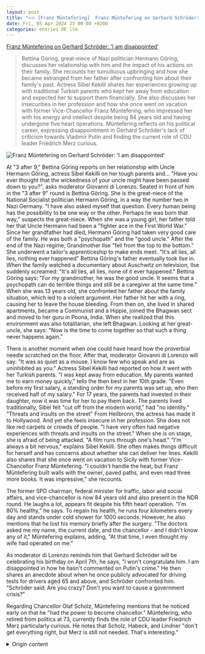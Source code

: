 ```yaml
---
layout: post
title: "🔥🔥 [Franz Müntefering]  Franz Müntefering on Gerhard Schröder: 'I am disappointed'"
date: Fri, 05 Apr 2024 23 00 00 +0200
categories: entries DE llm
---
```

[ Franz Müntefering on Gerhard Schröder: 'I am disappointed'](https://www.focus.de/kultur/kino_tv/tv-kolumne-zu-3-nach-9-franz-muentefering-ueber-gerhard-schroeder-ich-bin-enttaeuscht_id_259828832.html)

> Bettina Göring, great-niece of Nazi politician Hermann Göring, discusses her relationship with him and the impact of his actions on their family. She recounts her tumultuous upbringing and how she became estranged from her father after confronting him about their family's past. Actress Sibel Kekilli shares her experiences growing up with traditional Turkish parents who kept her away from education and expected her to support them financially. She also discusses her insecurities in her profession and how she once went on vacation with former Vice-Chancellor Franz Müntefering, who impressed her with his energy and intellect despite being 84 years old and having undergone five heart operations. Müntefering reflects on his political career, expressing disappointment in Gerhard Schröder's lack of criticism towards Vladimir Putin and finding the current role of CDU leader Friedrich Merz curious.

![ Franz Müntefering on Gerhard Schröder: 'I am disappointed'](https://p6.focus.de/img/fotos/id_259828830/000x.jpg?im=Crop%3D%280%2C195%2C2758%2C1378%29%3BResize%3D%281200%2C627%29&impolicy=perceptual&quality=mediumHigh&hash=0b612506b536a550df9ba3a86434e069fe9eaa0c9b7f7ae79df75330d59838e2)

 At "3 after 9," Bettina Göring reports on her relationship with Uncle Hermann Göring, actress Sibel Kekilli on her tough parents and... "Have you ever thought that the wickedness of your uncle might have been passed down to you?", asks moderator Giovanni di Lorenzo. Seated in front of him in the "3 after 9" round is Bettina Göring. She is the great-niece of the National Socialist politician Hermann Göring, in a way the number two in Nazi Germany. "I have also asked myself that question. Every human being has the possibility to be one way or the other. Perhaps he was born that way," suspects the great-niece. When she was a young girl, her father told her that Uncle Hermann had been a "fighter ace in the First World War." Since her grandfather had died, Hermann Göring had taken very good care of the family. He was both a "psychopath" and the "good uncle." After the end of the Nazi regime, Grandmother Ilse "fell from the top to the bottom." She underwent a tailor's apprenticeship to make ends meet. "It's all lies, all lies, nothing ever happened" Bettina Göring's father eventually took Ilse in. When the family watched a documentary about Auschwitz on television, Ilse suddenly screamed: "It's all lies, all lies, none of it ever happened." Bettina Göring says: "For my grandmother, he was the good uncle. It seems that a psychopath can do terrible things and still be a caregiver at the same time." When she was 13 years old, she confronted her father about the family situation, which led to a violent argument. Her father hit her with a ring, causing her to leave the house bleeding. From then on, she lived in shared apartments, became a Communist and a Hippie, joined the Bhagwan sect and moved to her guru in Poona, India. When she realized that this environment was also totalitarian, she left Bhagwan. Looking at her great-uncle, she says: "Now is the time to come together so that such a thing never happens again."

There is another moment when one could have heard how the proverbial needle scratched on the floor. After that, moderator Giovanni di Lorenzo will say: "It was as quiet as a mouse. I know few who speak and are as uninhibited as you." Actress Sibel Kekilli had reported on how it went with her Turkish parents. "I was kept away from education. My parents wanted me to earn money quickly," tells the then best in her 10th grade. "Even before my first salary, a standing order for my parents was set up, who then received half of my salary." For 17 years, the parents had invested in their daughter, now it was time for her to pay them back. The parents lived traditionally, Sibel felt "cut off from the modern world," had "no identity." "Threats and insults on the street" From Heilbronn, the actress has made it to Hollywood. And yet she feels insecure in her profession. She does not like red carpets or crowds of people. "I have very often had negative experiences with threats and insults on the street." When she is on stage, she is afraid of being attacked. "A film runs through one's head."  "I'm always a bit nervous," explains Sibel Kekilli. She often makes things difficult for herself and has concerns about whether she can deliver her lines. Kekilli also shares that she once went on vacation to Sicily with former Vice-Chancellor Franz Müntefering. "I couldn't handle the heat, but Franz Müntefering built walls with the owner, paved paths, and even read three more books. It was impressive," she recounts.

The former SPD chairman, federal minister for traffic, labor and social affairs, and vice-chancellor is now 84 years old and also present in the NDR round. He laughs a lot, appears fit despite his fifth heart operation. "I'm 80% healthy," he says. To regain his health, he runs four kilometers every day and stands under cold shower for 1000 seconds. However, he also mentions that he lost his memory briefly after the surgery. "The doctors asked me my name, the current date, and the chancellor - and I didn't know any of it," Müntefering explains, adding, "At that time, I even thought my wife had operated on me."

As moderator di Lorenzo reminds him that Gerhard Schröder will be celebrating his birthday on April 7th, he says, "I won't congratulate him. I am disappointed in how he hasn't commented on Putin's crime." He then shares an anecdote about when he once publicly advocated for driving tests for drivers aged 65 and above, and Schröder confronted him. "Schröder said: Are you crazy? Don't you want to cause a government crisis?"

Regarding Chancellor Olaf Scholz, Müntefering mentions that he noticed early on that he "had the power to become chancellor." Müntefering, who retired from politics at 73, currently finds the role of CDU leader Friedrich Merz particularly curious. He notes that Scholz, Habeck, and Lindner "don't get everything right, but Merz is still not needed. That's interesting."

<details>
  <summary>Origin content</summary>
  ---
layout: post
title: "🔥🔥 [Franz Müntefering] Franz Müntefering über Gerhard Schröder: „Ich bin enttäuscht“"
date: Fri, 05 Apr 2024 23:00:00 +0200
categories: entries DE
---
[Franz Müntefering über Gerhard Schröder: „Ich bin enttäuscht“](https://www.focus.de/kultur/kino_tv/tv-kolumne-zu-3-nach-9-franz-muentefering-ueber-gerhard-schroeder-ich-bin-enttaeuscht_id_259828832.html)

![Franz Müntefering über Gerhard Schröder: „Ich bin enttäuscht“](https://p6.focus.de/img/fotos/id_259828830/000x.jpg?im=Crop%3D%280%2C195%2C2758%2C1378%29%3BResize%3D%281200%2C627%29&impolicy=perceptual&quality=mediumHigh&hash=0b612506b536a550df9ba3a86434e069fe9eaa0c9b7f7ae79df75330d59838e2)

Bei „3 nach 9“ berichtet Bettina Göring über ihr Verhältnis zum Nazi-Onkel Hermann Göring, Schauspielerin Sibel Kekilli über ihre knallharten Eltern und ...

„Haben Sie mal gedacht, dass Ihnen die Schlechtigkeit des Onkels vererbt wurde?“, fragt Moderator Giovanni di Lorenzo. Vor ihm in der Runde „3 nach 9“ sitzt Bettina Göring. Sie ist die Großnichte des nationalsozialistischen Politikers Hermann Göring, gewissermaßen die Nummer zwei in Nazi-Deutschland. „Ich habe mir diese Frage auch gestellt. Jeder Mensch hat die Möglichkeit, es zu sein. Vielleicht ist er so geboren worden“, vermutet die Großnichte. Als sie ein junges Mädchen war, habe der Vater ihr erzählt, dass Onkel Hermann „ein Fliegerheld im Ersten Weltkrieg war“. Da der Vater ihres Vaters gestorben war, habe sich Hermann Göring sehr um die Familie gekümmert. Er war einerseits „Psychopath“, andererseits der „gute Onkel“. Nach dem Ende des Nazi-Regimes sei Großmutter Ilse „von ganz oben nach ganz unten gefallen“. Sie machte eine Schneiderlehre, um über die Runden zu kommen.

„Alles Lüge, alles Lüge, alles ist nicht passiert“

Der Vater von Bettina Göring nahm Ilse schließlich bei sich auf. Als die Familie eine Doku im Fernsehen über Auschwitz anschaute, schrie Ilse plötzlich auf: „Alles Lüge, alles Lüge, alles ist nicht passiert“. Bettina Göring sagt: „Für meine Großmutter war es der gute Onkel. Es scheint so zu sein, dass ein Psychopath furchtbare Dinge tut und trotzdem ein Kümmerer sein kann.“ Als sie im Alter von 13 Jahren ihren Vater auf die Familiensituation anspricht, eskaliert der Streit. Der Vater schlägt mit einem Ring zu, das Mädchen verlässt blutend das Haus. Fortan wohnt sie in Wohngemeinschaften, wird Kommunistin und Hippie, schließt sich der Bhagwan-Sekte an und zieht zu ihrem Guru nach Poona in Indien. Als sie merkt, dass auch dieses Umfeld totalitär ist, kehrt sie Bhagwan den Rücken. Mit Blick auf den Großonkel sagt sie: „Das ist jetzt die Zeit, sich zusammenzuschließen, dass so etwas nie wieder passiert.“

Sibel Kekillis Dauerauftrag für die Eltern

Es gibt noch einen zweiten Moment, in dem man hätte hören können, wie die sprichwörtliche Nadel auf dem Boden aufschlägt. Danach wird Moderator Giovanni di Lorenzo sagen: „Es war mucksmäuschenstill. Ich kenne wenige, die so reden und so unverstellt sind wie du.“ Schauspielerin Sibel Kekilli hatte berichtet, wie es ihr mit ihren türkischen Eltern ergangen ist. „Ich wurde von der Bildung abgeschottet. Meine Eltern wollten, dass ich schnell Geld verdiene“, erzählt die damals Beste in ihrer 10. Klasse. „Noch vor meinem ersten Gehalt wurde ein Dauerauftrag für meine Eltern eingerichtet, die fortan die Hälfte meines Gehaltes bekamen.“ 17 Jahre hatten die Eltern in die Tochter investiert, jetzt sollte zurückgezahlt werden. Die Eltern lebten traditionell, Sibel fühlte sich „von der modernen Welt abgeschnitten“, hatte „keine Identität“.

„Bedrohungen und Beschimpfungen auf der Straße“

Aus Heilbronn hat es die Schauspielerin bis nach Hollywood gebracht. Und trotzdem fühlt sie sich in ihrem Metier unsicher. Sie mag keine roten Teppiche oder Menschenansammlungen. „Ich habe sehr sehr oft negative Erfahrungen mit Bedrohungen und Beschimpfungen auf der Straße gemacht“. Wenn sie auf einer Bühne stehe, habe sie Angst, attackiert zu werden. „Da läuft in einem Kopf einfach ein Film ab“, erklärt Sibel Kekilli. Oft mache sie sich auch selbst verrückt, hat Bedenken, ob sie ihren Text kann, mache „es sich selbst sehr schwer“. Kekilli erzählt auch, dass sie mal mit dem ehemaligen Vizekanzler Franz Müntefering im Urlaub in Sizilien war. „Ich kam mit der Hitze nicht zurecht, aber Franz Müntefering hat mit dem Besitzer Wände gebaut, Wege gepflastert und noch drei Bücher gelesen. Es war beeindruckend.“

1000 Sekunden unter der kalten Dusche

Der frühere SPD-Parteivorsitzende, Verkehrsminister, Bundesminister für Arbeit und Soziales und Vizekanzler ist mittlerweile 84 Jahre alt und sitzt ebenfalls in der NDR-Runde. Er lacht viel, wirkt trotz seiner fünften Herz-OP fit. „Ich bin zu 80 Prozent in Ordnung“, sagt er. Um gesund zu werden, laufe er täglich vier Kilometer und stünde 1000 Sekunden unter der kalten Dusche. Er erzählt aber auch, wie er kurz nach der OP sein Gedächtnis verloren hatte. „Die Ärzte fragten mich nach meinem Namen, dem aktuellen Tag und dem Bundeskanzler - und ich wusste nichts“, erklärt Müntefering und fügt hinzu: „Ich dachte damals auch wirklich, dass meine Frau mich operiert hat.“

„Merz wird nicht gebraucht“

Als Moderator di Lorenzo den Ex-Politiker daran erinnert, dass Gerhard Schröder am 7. April Geburtstag hat, sagt er: „Ich werde ihm nicht gratulieren. Ich bin enttäuscht über die Art und Weise, wie er das Verbrechen von Putin nicht kommentiert hat.“ Dann erzählt er die Anekdote, wie er einst öffentlich Fahrtauglichkeitsprüfungen ab 65 Jahren für Autofahrer gefordert habe und Schröder ihn angegangen sei. „Schröder sagte: Bist du bescheuert, willst du eine Regierungskrise auslösen?“ Über Kanzler Olaf Scholz berichtet Müntefering, dass er schon früh gemerkt habe, dass er „die Power hat, Kanzler zu machen.“ Müntefering, der erst mit 73 Jahren in den politischen Ruhestand ging, findet aktuell vor allem die Rolle von CDU-Chef Friedrich Merz kurios. Scholz, Habeck und Lindner „kriegen nicht alles hin, aber Merz wird trotzdem nicht gebraucht. Das ist interessant“.


</details>
